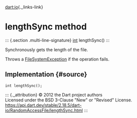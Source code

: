 [dart:io](../../dart-io/dart-io-library){._links-link}

lengthSync method
=================

::: {.section .multi-line-signature}
[int](../../dart-core/int-class) lengthSync()
:::

Synchronously gets the length of the file.

Throws a [FileSystemException](../filesystemexception-class) if the
operation fails.

Implementation {#source}
--------------

``` {.language-dart data-language="dart"}
int lengthSync();
```

::: {._attribution}
© 2012 the Dart project authors\
Licensed under the BSD 3-Clause \"New\" or \"Revised\" License.\
<https://api.dart.dev/stable/2.18.5/dart-io/RandomAccessFile/lengthSync.html>
:::
